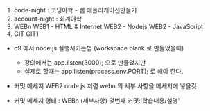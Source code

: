 1. code-night : 코딩야학 - 웹 애플리케이션만들기
2. account-night : 회계야학
3. WEBn
    WEB1 - HTML & Internet
    WEB2 - Nodejs
    WEB2 - JavaScript
4. GIT
    GIT1

* c9 에서 node.js 실행시키는법 (workspace blank 로 만들었을때)
    - 강의에서는 app.listen(3000); 으로 만들었지만
    - 실제로 할때는 app.listen(process.env.PORT); 로 해야 한다.

* 커밋 메세지 WEB2 node.js 처럼 webn 의 세부 사항을 메세지에 넣을것
* 커밋 메세지 형태 : WEBn (세부사항) 몇번째 커밋:'학습내용/설명'